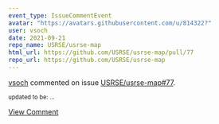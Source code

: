 ```yaml
---
event_type: IssueCommentEvent
avatar: "https://avatars.githubusercontent.com/u/814322?"
user: vsoch
date: 2021-09-21
repo_name: USRSE/usrse-map
html_url: https://github.com/USRSE/usrse-map/pull/77
repo_url: https://github.com/USRSE/usrse-map
---
```


<a href='https://github.com/vsoch' target='_blank'>vsoch</a> commented on issue <a href='https://github.com/USRSE/usrse-map/pull/77' target='_blank'>USRSE/usrse-map#77</a>.

<small>updated to be: ...</small>

<a href='https://github.com/USRSE/usrse-map/pull/77' target='_blank'>View Comment</a>